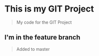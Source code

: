 # This is my GIT Project

> My code for the GIT Project

## I'm in the feature branch

> Added to master
